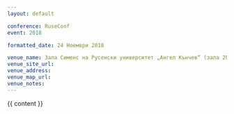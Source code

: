 ```yaml
---
layout: default

conference: RuseConf
event: 2018

formatted_date: 24 Ноември 2018

venue_name: Зала Сименс на Русенски университет „Ангел Кънчев“ (зала 2Г.204).
venue_site_url:
venue_address:
venue_map_url:
venue_notes:
---
```


{{ content }}
